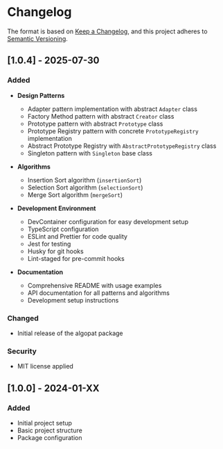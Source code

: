 # Changelog

The format is based on [Keep a Changelog](https://keepachangelog.com/en/1.0.0/),
and this project adheres to [Semantic Versioning](https://semver.org/spec/v2.0.0.html).

## [1.0.4] - 2025-07-30

### Added

- **Design Patterns**
  - Adapter pattern implementation with abstract `Adapter` class
  - Factory Method pattern with abstract `Creator` class
  - Prototype pattern with abstract `Prototype` class
  - Prototype Registry pattern with concrete `PrototypeRegistry` implementation
  - Abstract Prototype Registry with `AbstractPrototypeRegistry` class
  - Singleton pattern with `Singleton` base class

- **Algorithms**
  - Insertion Sort algorithm (`insertionSort`)
  - Selection Sort algorithm (`selectionSort`)
  - Merge Sort algorithm (`mergeSort`)

- **Development Environment**
  - DevContainer configuration for easy development setup
  - TypeScript configuration
  - ESLint and Prettier for code quality
  - Jest for testing
  - Husky for git hooks
  - Lint-staged for pre-commit hooks

- **Documentation**
  - Comprehensive README with usage examples
  - API documentation for all patterns and algorithms
  - Development setup instructions

### Changed

- Initial release of the algopat package

### Security

- MIT license applied

## [1.0.0] - 2024-01-XX

### Added

- Initial project setup
- Basic project structure
- Package configuration

